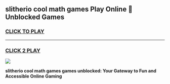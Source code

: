 
## slitherio cool math games Play Online 👋 Unblocked Games
<h3>
<a href="https://news.freeplayer.one?title=slitherio_cool_math_games&ref=17CMG">CLICK TO PLAY</a></h3>
<hr>

<h3>
<a href="https://news.freeplayer.one?title=slitherio_cool_math_games&ref=17CMG">CLICK 2 PLAY</a>
  
</h3>

<a href="https://news.freeplayer.one?title=slitherio_cool_math_games&ref=17CMG/"><img src="https://clearcache.store/games.png"></a>


**slitherio cool math games games unblocked: Your Gateway to Fun and Accessible Online Gaming**

